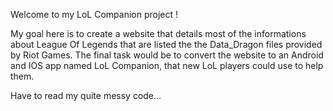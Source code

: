 Welcome to my LoL Companion project !

My goal here is to create a website that details most of the informations about League Of Legends that are listed the the Data_Dragon files provided by Riot Games. The final task would be to convert the website to an Android and IOS app named LoL Companion, that new LoL players could use to help them.

Have to read my quite messy code...
